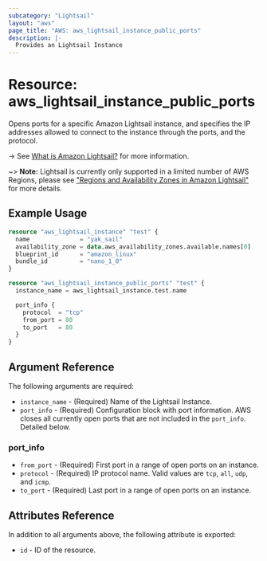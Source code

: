 ```yaml
---
subcategory: "Lightsail"
layout: "aws"
page_title: "AWS: aws_lightsail_instance_public_ports"
description: |-
  Provides an Lightsail Instance
---
```


# Resource: aws_lightsail_instance_public_ports

Opens ports for a specific Amazon Lightsail instance, and specifies the IP addresses allowed to connect to the instance through the ports, and the protocol.

-> See [What is Amazon Lightsail?](https://lightsail.aws.amazon.com/ls/docs/getting-started/article/what-is-amazon-lightsail) for more information.

~> **Note:** Lightsail is currently only supported in a limited number of AWS Regions, please see ["Regions and Availability Zones in Amazon Lightsail"](https://lightsail.aws.amazon.com/ls/docs/overview/article/understanding-regions-and-availability-zones-in-amazon-lightsail) for more details.

## Example Usage

```terraform
resource "aws_lightsail_instance" "test" {
  name              = "yak_sail"
  availability_zone = data.aws_availability_zones.available.names[0]
  blueprint_id      = "amazon_linux"
  bundle_id         = "nano_1_0"
}

resource "aws_lightsail_instance_public_ports" "test" {
  instance_name = aws_lightsail_instance.test.name

  port_info {
    protocol  = "tcp"
    from_port = 80
    to_port   = 80
  }
}
```

## Argument Reference

The following arguments are required:

* `instance_name` - (Required) Name of the Lightsail Instance.
* `port_info` - (Required) Configuration block with port information. AWS closes all currently open ports that are not included in the `port_info`. Detailed below.

### port_info

* `from_port` - (Required) First port in a range of open ports on an instance.
* `protocol` - (Required) IP protocol name. Valid values are `tcp`, `all`, `udp`, and `icmp`.
* `to_port` - (Required) Last port in a range of open ports on an instance.

## Attributes Reference

In addition to all arguments above, the following attribute is exported:

* `id` - ID of the resource.
